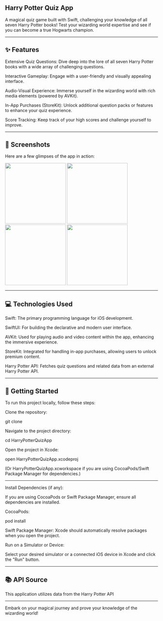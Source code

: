 Harry Potter Quiz App
---
A magical quiz game built with Swift, challenging your knowledge of all seven Harry Potter books! Test your wizarding world expertise and see if you can become a true Hogwarts champion.

---
✨ Features
---
Extensive Quiz Questions: Dive deep into the lore of all seven Harry Potter books with a wide array of challenging questions.

Interactive Gameplay: Engage with a user-friendly and visually appealing interface.

Audio-Visual Experience: Immerse yourself in the wizarding world with rich media elements (powered by AVKit).

In-App Purchases (StoreKit): Unlock additional question packs or features to enhance your quiz experience.

Score Tracking: Keep track of your high scores and challenge yourself to improve.

---
📸 Screenshots
---
Here are a few glimpses of the app in action:

<p float="left">
<img src="https://github.com/user-attachments/assets/abdc708b-7874-49d5-a8aa-573294f4b566" width="200" />
<img src="https://github.com/user-attachments/assets/87f1557f-4cf5-469e-9961-5b89fd5a946b" width="200" />
<img src="https://github.com/user-attachments/assets/4fe1dda8-2b08-42da-a547-a79604da5c8f" width="200" />
<img src="https://github.com/user-attachments/assets/ad9b2623-47ed-4ef2-a400-8a9fa7542c21" width="200" />
</p>


---

💻 Technologies Used
---
Swift: The primary programming language for iOS development.

SwiftUI: For building the declarative and modern user interface.

AVKit: Used for playing audio and video content within the app, enhancing the immersive experience.

StoreKit: Integrated for handling in-app purchases, allowing users to unlock premium content.

Harry Potter API: Fetches quiz questions and related data from an external Harry Potter API.

---

🚀 Getting Started
---
To run this project locally, follow these steps:

Clone the repository:

git clone 

Navigate to the project directory:

cd HarryPotterQuizApp

Open the project in Xcode:

open HarryPotterQuizApp.xcodeproj

(Or HarryPotterQuizApp.xcworkspace if you are using CocoaPods/Swift Package Manager for dependencies.)

---

Install Dependencies (if any):

If you are using CocoaPods or Swift Package Manager, ensure all dependencies are installed.

CocoaPods:

pod install

Swift Package Manager: Xcode should automatically resolve packages when you open the project.

Run on a Simulator or Device:

Select your desired simulator or a connected iOS device in Xcode and click the "Run" button.

---

📚 API Source
---
This application utilizes data from the Harry Potter API

---

Embark on your magical journey and prove your knowledge of the wizarding world!
